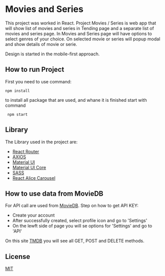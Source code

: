 # Movies and Series

This project was worked in React. Project Movies / Series is web app that will show list of movies and series in Tending page and a separate list of movies and series page.
In Movies and Series page will have options to select genres of your choice. On selected movie or series will popup modal and show details of movie or serie.

Design is started in the mobile-first approach.

## How to run Project

First you need to use command:

```
npm install
```

to install all package that are used, and whane it is finished start with command

```
 npm start
```

## Library

The Library used in the project are:

- [React Router](https://reactrouter.com/en/main)
- [AXIOS](https://axios-http.com/docs/intro)
- [Material UI](https://mui.com/material-ui/)
- [Material UI Core](https://mui.com/material-ui/material-icons/)
- [SASS](https://sass-lang.com/)
- [React Alice Carousel](https://www.npmjs.com/package/react-alice-carousel)

## How to use data from MovieDB

For API call are used from [MovieDB](https://www.themoviedb.org/).
Step on how to get API KEY:

- Create your account
- After successfully created, select profile icon and go to 'Settings'
- On the lewft side of page you will se options for 'Settings' and go to 'API'

On this site [TMDB](https://developer.themoviedb.org/reference/intro/getting-started) you will see all GET, POST and DELETE methods.

## License

[MIT](https://choosealicense.com/licenses/mit/)

